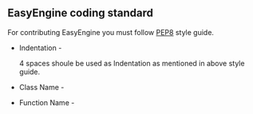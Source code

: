 
## EasyEngine coding standard

 For contributing EasyEngine you must follow [PEP8](https://www.python.org/dev/peps/pep-0008) style guide.

- Indentation -

    4 spaces shoule be used as Indentation as mentioned in above style guide.

- Class Name -


- Function Name -
